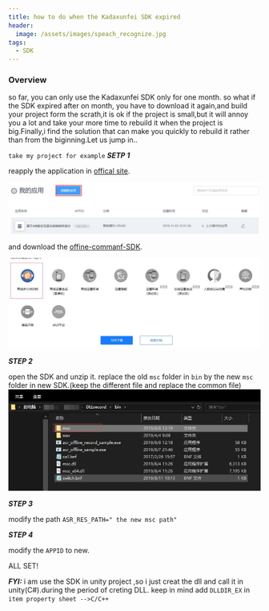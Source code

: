 ```yaml
---
title: how to do when the Kadaxunfei SDK expired
header:
  image: /assets/images/speach_recognize.jpg
tags:
  - SDK
---
```

### Overview

so far, you can only use the Kadaxunfei SDK only for one month. so what if the SDK expired after on  month, you have to download it again,and build your project form the scrath,it is ok if the project is small,but it will annoy you a lot and take your more time to rebuild it when the project is big.Finally,i find the solution that can make you quickly to rebuild it rather than from the biginning.Let us jump in..

`take my project for example`
***SETP 1***

reapply the application in <a href="https://www.xfyun.cn/">offical site</a>.

![application](/assets/images/application.jpg)

and download the <a href=https://www.xfyun.cn/sdk/dispatcher>offine-commanf-SDK</a>.

![offline_sdk](/assets/images/offine_sdk.jpg)

***STEP 2***

open the SDK and unzip it. replace the old `msc` folder in `bin` by the new `msc` folder in new SDK.(keep the different file and replace the common file)
![msc](/assets/images/msc.jpg)

***STEP 3***

modify the path `ASR_RES_PATH=" the new msc path"`

***STEP 4***

modify the `APPID` to new.

ALL SET!

***FYI:*** i am use the SDK in unity project ,so i just creat the dll and call it in unity(C#).during  the period of creting  DLL. keep in mind add `DLLDIR_EX` in  `item property sheet -->C/C++`




